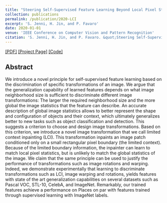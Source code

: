 ```yaml
---
title: "Steering Self-Supervised Feature Learning Beyond Local Pixel Statistics"
collection: publications
permalink: /publication/2020-LCI
excerpt: 'S. Jenni, H. Jin, and P. Favaro'
date: 2020-01-01
venue: 'IEEE Conference on Computer Vision and Pattern Recognition'
citation: 'S. Jenni, H. Jin, and P. Favaro. &quot;Steering Self-Supervised Feature Learning Beyond Local Pixel Statistics.&quot; In <i>CVPR 2020</i>.'
---
```


[[PDF]](https://arxiv.org/pdf/2004.02331.pdf) [[Project Page]](https://sjenni.github.io/LCI/) [[Code]](https://github.com/sjenni/LCI) 

## Abstract

We introduce a novel principle for self-supervised feature learning based on the discrimination of specific transformations of an image. 
We argue that the generalization capability of learned features depends on what image neighborhood size is sufficient to discriminate different image transformations: The larger the required neighborhood size and the more global the image statistics that the feature can describe. An accurate description of global image statistics allows to better represent the shape and configuration of objects and their context, which ultimately generalizes better to new tasks such as object classification and detection.
This suggests a criterion to choose and design image transformations. 
Based on this criterion, we introduce a novel image transformation that we call limited context inpainting (LCI).
This transformation inpaints an image patch conditioned only on a small rectangular pixel boundary (the limited context). Because of the limited boundary information, the inpainter can learn to match local pixel statistics, but is unlikely to match the global statistics of the image.
We claim that the same principle can be used to justify the performance of transformations such as image rotations and warping.
Indeed, we demonstrate experimentally that learning to discriminate transformations such as LCI, image warping and rotations, yields features with state of the art generalization capabilities on several datasets such as Pascal VOC, STL-10, CelebA, and ImageNet. Remarkably, our trained features achieve a performance on Places on par with features trained through supervised learning with ImageNet labels.
